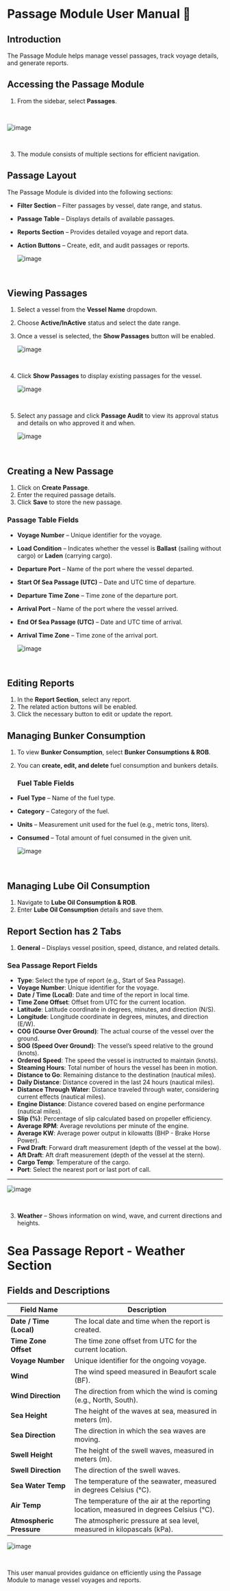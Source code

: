 # Passage Module User Manual 📘

## Introduction
The Passage Module helps manage vessel passages, track voyage details, and generate reports.

## Accessing the Passage Module
1. From the sidebar, select **Passages**.

<br>

   ![image](https://github.com/user-attachments/assets/ff6d4f7e-f6c0-4886-b618-70b20d2bfcdb)

   <br>

3. The module consists of multiple sections for efficient navigation.

## Passage Layout
The Passage Module is divided into the following sections:
- **Filter Section** – Filter passages by vessel, date range, and status.
- **Passage Table** – Displays details of available passages.
- **Reports Section** – Provides detailed voyage and report data.
- **Action Buttons** – Create, edit, and audit passages or reports.

  ![image](https://github.com/user-attachments/assets/0f2fe594-2b6b-4980-88c5-f7ba9ea9604a)

<br>

## Viewing Passages
1. Select a vessel from the **Vessel Name** dropdown.
2. Choose **Active/InActive** status and select the date range.
3. Once a vessel is selected, the **Show Passages** button will be enabled.

   ![image](https://github.com/user-attachments/assets/e177936c-226b-4ee9-82cc-bf38c0e456d2)

   <br>

3. Click **Show Passages** to display existing passages for the vessel.

   ![image](https://github.com/user-attachments/assets/1ce193a6-d7bc-45f5-9dc4-20c3ff8477da)

   <br>

5. Select any passage and click **Passage Audit** to view its approval status and details on who approved it and when.

   ![image](https://github.com/user-attachments/assets/d8270332-d1e7-42f5-b78d-9d729e0104a9)

   <br>


## Creating a New Passage
1. Click on **Create Passage**.
2. Enter the required passage details.
3. Click **Save** to store the new passage.

 ### Passage Table Fields

- **Voyage Number** – Unique identifier for the voyage.
- **Load Condition** – Indicates whether the vessel is **Ballast** (sailing without cargo) or **Laden** (carrying cargo).
- **Departure Port** – Name of the port where the vessel departed.
- **Start Of Sea Passage (UTC)** – Date and UTC time of departure.
- **Departure Time Zone** – Time zone of the departure port.
- **Arrival Port** – Name of the port where the vessel arrived.
- **End Of Sea Passage (UTC)** – Date and UTC time of arrival.
- **Arrival Time Zone** – Time zone of the arrival port.


   ![image](https://github.com/user-attachments/assets/5a54c302-4f53-4762-bd81-27be242e9324)


   <br>


## Editing Reports
1. In the **Report Section**, select any report.
2. The related action buttons will be enabled.
3. Click the necessary button to edit or update the report.

## Managing Bunker Consumption
1. To view **Bunker Consumption**, select **Bunker Consumptions & ROB**.
2. You can **create, edit, and delete** fuel consumption and bunkers details.

   ### Fuel Table Fields

- **Fuel Type** – Name of the fuel type.  
- **Category** – Category of the fuel.  
- **Units** – Measurement unit used for the fuel (e.g., metric tons, liters).  
- **Consumed** – Total amount of fuel consumed in the given unit.  


   ![image](https://github.com/user-attachments/assets/c738a736-c93f-4409-921f-c18ff58c7afe)

   <br>


## Managing Lube Oil Consumption
1. Navigate to **Lube Oil Consumption & ROB**.
2. Enter **Lube Oil Consumption** details and save them.

## Report Section has 2 Tabs
1. **General** – Displays vessel position, speed, distance, and related details.

### Sea Passage Report Fields 


- **Type**: Select the type of report (e.g., Start of Sea Passage).
- **Voyage Number**: Unique identifier for the voyage.
- **Date / Time (Local)**: Date and time of the report in local time.
- **Time Zone Offset**: Offset from UTC for the current location.
- **Latitude**: Latitude coordinate in degrees, minutes, and direction (N/S).
- **Longitude**: Longitude coordinate in degrees, minutes, and direction (E/W).
- **COG (Course Over Ground)**: The actual course of the vessel over the ground.
- **SOG (Speed Over Ground)**: The vessel’s speed relative to the ground (knots).
- **Ordered Speed**: The speed the vessel is instructed to maintain (knots).
- **Steaming Hours**: Total number of hours the vessel has been in motion.
- **Distance to Go**: Remaining distance to the destination (nautical miles).
- **Daily Distance**: Distance covered in the last 24 hours (nautical miles).
- **Distance Through Water**: Distance traveled through water, considering current effects (nautical miles).
- **Engine Distance**: Distance covered based on engine performance (nautical miles).
- **Slip (%)**: Percentage of slip calculated based on propeller efficiency.
- **Average RPM**: Average revolutions per minute of the engine.
- **Average KW**: Average power output in kilowatts (BHP - Brake Horse Power).
- **Fwd Draft**: Forward draft measurement (depth of the vessel at the bow).
- **Aft Draft**: Aft draft measurement (depth of the vessel at the stern).
- **Cargo Temp**: Temperature of the cargo.
- **Port**: Select the nearest port or last port of call.

---




   ![image](https://github.com/user-attachments/assets/c44233de-162f-4355-9b06-4d8b47312193)

   <br>

3. **Weather** – Shows information on wind, wave, and current directions and heights.

# Sea Passage Report - Weather Section

## Fields and Descriptions

| Field Name             | Description |
|------------------------|-------------|
| **Date / Time (Local)** | The local date and time when the report is created. |
| **Time Zone Offset**   | The time zone offset from UTC for the current location. |
| **Voyage Number**      | Unique identifier for the ongoing voyage. |
| **Wind**              | The wind speed measured in Beaufort scale (BF). |
| **Wind Direction**    | The direction from which the wind is coming (e.g., North, South). |
| **Sea Height**        | The height of the waves at sea, measured in meters (m). |
| **Sea Direction**     | The direction in which the sea waves are moving. |
| **Swell Height**      | The height of the swell waves, measured in meters (m). |
| **Swell Direction**   | The direction of the swell waves. |
| **Sea Water Temp**    | The temperature of the seawater, measured in degrees Celsius (°C). |
| **Air Temp**          | The temperature of the air at the reporting location, measured in degrees Celsius (°C). |
| **Atmospheric Pressure** | The atmospheric pressure at sea level, measured in kilopascals (kPa). |




   ![image](https://github.com/user-attachments/assets/92104f1c-1038-4ef7-b7cb-504e3bbb63cd)

   <br>


This user manual provides guidance on efficiently using the Passage Module to manage vessel voyages and reports.

